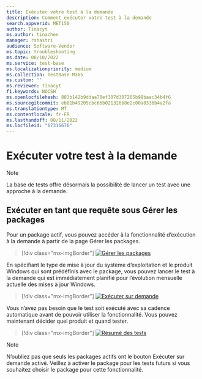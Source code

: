 ```yaml
---
title: Exécuter votre test à la demande
description: Comment exécuter votre test à la demande
search.appverid: MET150
author: Tinacyt
ms.author: tinachen
manager: rshastri
audience: Software-Vendor
ms.topic: troubleshooting
ms.date: 08/10/2022
ms.service: test-base
ms.localizationpriority: medium
ms.collection: TestBase-M365
ms.custom: ''
ms.reviewer: Tinacyt
f1.keywords: NOCSH
ms.openlocfilehash: 883b142b9ddaa70ef307d307265b98baac34b4f6
ms.sourcegitcommit: eb81b49205cbc66b021326b8e2c00a8336b4a2fa
ms.translationtype: MT
ms.contentlocale: fr-FR
ms.lasthandoff: 08/11/2022
ms.locfileid: "67316676"
---
```

# <a name="run-your-test-on-demand"></a>Exécuter votre test à la demande

> [!NOTE]
> La base de tests offre désormais la possibilité de lancer un test avec une approche à la demande.

## <a name="run-as-request-under-manage-packages"></a>Exécuter en tant que requête sous Gérer les packages

Pour un package actif, vous pouvez accéder à la fonctionnalité d’exécution à la demande à partir de la page Gérer les packages.

> [!div class="mx-imgBorder"]
> [![Gérer les packages](Media/runondemand01-managepackages.png) ](Media/runondemand01-managepackages.png#lightbox)

En spécifiant le type de mise à jour du système d’exploitation et le produit Windows qui sont prédéfinis avec le package, vous pouvez lancer le test à la demande qui est immédiatement planifié pour l’évolution mensuelle actuelle des mises à jour Windows.


> [!div class="mx-imgBorder"]
> [![Exécuter sur demande](Media/runondemand02-runonrequest.png) ](Media/runondemand02-runonrequest.png#lightbox)

Vous n’avez pas besoin que le test soit exécuté avec sa cadence automatique avant de pouvoir utiliser la fonctionnalité. Vous pouvez maintenant décider quel produit et quand tester.

> [!div class="mx-imgBorder"]
> [![Résumé des](Media/runondemand03-testsummary.png) tests ](Media/runondemand03-testsummary.png#lightbox)

> [!NOTE]
> N’oubliez pas que seuls les packages actifs ont le bouton Exécuter sur demande activé. Veillez à activer le package pour les tests futurs si vous souhaitez choisir le package pour cette fonctionnalité.